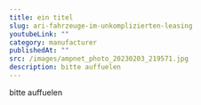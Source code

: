 ```yaml
---
title: ein titel
slug: ari-fahrzeuge-im-unkomplizierten-leasing
youtubeLink: ""
category: manufacturer
publishedAt: ""
src: /images/ampnet_photo_20230203_219571.jpg
description: bitte auffuelen
---
```

bitte auffuelen